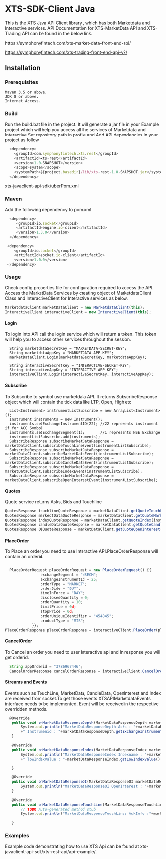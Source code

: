 # XTS-SDK-Client Java

This is the XTS Java API Client library , which has both Marketdata and Interactive services.
API Documentation for XTS-MarketData API and XTS-Trading API can be found in the below link.

https://symphonyfintech.com/xts-market-data-front-end-api/

https://symphonyfintech.com/xts-trading-front-end-api-v2/

## Installation

### Prerequisites

    Maven 3.5 or above.
    JDK 8 or above.
    Internet Access.

### Build
Run the build.bat file in the project. It will generate a jar file in your Example project which will help you access all the services of Marketdata and Interactive.Set repository path in profile and Add API dependencies in your project as follow
```js
  <dependency>
	<groupId>com.symphonyfintech.xts.rest</groupId>
	<artifactId>xts-rest</artifactId>
	<version>1.0-SNAPSHOT</version>
	<scope>system</scope>
	<systemPath>${project.basedir}/lib/xts-rest-1.0-SNAPSHOT.jar</systemPath>
  </dependency>
   ``` 
xts-javaclient-api-sdk/uberPom.xml 
### Maven
Add the following dependency to pom.xml
```js
  <dependency>
     <groupId>io.socket</groupId>
     <artifactId>engine.io-client</artifactId>
     <version>1.0.0</version>
  </dependency>
```
```js
 <dependency>
    <groupId>io.socket</groupId>
    <artifactId>socket.io-client</artifactId>
    <version>1.0.0</version>
 </dependency>
```
### Usage
Check config.properties file for configuration required to access the API.
Access the MarketData Services by creating object of MarketdataClient Class and InteractiveClient for Interactive services as below.
```js
MarketdataClient marketDataClient = new MarketdataClient(this);
InteractiveClient interactiveClient = new InteractiveClient(this);
```
#### Login
To login into API call the login service which will return a token. This token will help you to access other services throughout the session.

      
      String marketdataSecretKey = "MARKETDATA-SECRET-KEY";
	  String marketdataAppKey = "MARKETDATA-APP-KEY";		
      marketDataClient.Login(marketdataSecretKey, marketdataAppKey);
     
      String interactiveSecretKey = "INTERACTIVE-SECRET-KEY";
	  String interactiveAppKey = "INTERACTIVE-APP-KEY";
	  interactiveClient.Login(interactiveSecretKey, interactiveAppKey);

#### Subscribe
To Subscribe to symbol use marketdata API. It returns SubscribeResponse object which will contain the tick data like LTP, Open, High etc

	  List<Instrument> instrumentListSubscribe = new ArrayList<Instrument>();
      Instrument instruments = new Instrument();
  	  instruments.setExchangeInstrumentID(22); //22 represents instrument if for ACC Symbol
	  instruments.setExchangeSegment(1);       //1 represents NSE Exchange 
  	  instrumentListSubscribe.add(instruments);
      SubscribeResponse subscribeMarketDataResponse = marketDataClient.subscribeTouchLineEvent(instrumentListSubscribe);    
      SubscribeResponse subscribeMarketDataResponse = marketDataClient.subscribeMarketDataEvent(instrumentListSubscribe);   
      SubscribeResponse subscribeMarketDataResponse = marketDataClient.subscribeCandleDataEvent(instrumentListSubscribe);   
      SubscribeResponse subscribeMarketDataResponse = marketDataClient.subscribeIndexEvent(instrumentListSubscribe);        
      SubscribeResponse subscribeMarketDataResponse = marketDataClient.subscribeOpenInterestEvent(instrumentListSubscribe); 

#### Quotes
Quote service returns Asks, Bids and Touchline
```js
QuotesResponse touchlineQuoteResponse = marketDataClient.getQuoteTouchLine(instrumentList);     
QuotesResponse markedtDataQuoteResponse = marketDataClient.getQuoteMarketData(instrumentList);  
QuotesResponse indexQuoteResponse = marketDataClient.getQuoteIndex(instrumentList);             
QuotesResponse candleDataQuoteResponse = marketDataClient.getQuoteCandleData(instrumentList);   
QuotesResponse OIQuoteResponse = marketDataClient.getQuoteOpenInterest(instrumentList);         


```
#### PlaceOrder
To Place an order you need to use Interactive API.PlaceOrderResponse  will contain an orderid.
```js

  PlaceOrderRequest placeOrderRequest = new PlaceOrderRequest() {{
				exchangeSegment = "NSECM";
				exchangeInstrumentId = 25;
				orderType = "MARKET";
				orderSide = "BUY";
				timeInForce = "DAY";
				disclosedQuantity = 0;
				orderQuantity = 10;
				limitPrice = 0d;
				stopPrice = 0d;
				orderUniqueIdentifier = "454845";
				productType = "MIS";
			}};
PlaceOrderResponse placeOrderResponse = interactiveClient.PlaceOrder(placeOrderRequest);
```

#### CancelOrder
To Cancel an order you need to user Interactive api and In response you will get orderid.
```js
  String appOrderid = "3786967446";
  CancelOrderResponse cancelOrderResponse = interactiveClient.CancelOrder(appOrderid);
 ```
 
 #### Streams and Events
 Events such as TouchLine, MarketData, CandleData, OpenInterest and Index are received from socket.To get those events XTSAPIMarketdataEvents interface needs to be implemented. 
 Event will be received in the respective overridden methods.
 ```js
   @Override
	public void onMarketDataResponseDepth(MarketDataResponseDepth marketDataResponseDepth) {
		System.out.println("MarketDataResponseDepth Asks : "+marketDataResponseDepth.getAsks()+ "Bids : "+marketDataResponseDepth.getBids()
		+" Instrumenid : "+marketDataResponseDepth.getExchangeInstrumentID());
	}

	@Override
	public void onMarketDataResponseIndex(MarketDataResponseIndex marketDataResponseIndex) {
		System.out.println("MarketDataResponseIndex Indexname : "+marketDataResponseIndex.getIndexName()+ " HighIndexValue : "+marketDataResponseIndex.getHighIndexValue()
		+" lowIndexValue : "+marketDataResponseIndex.getLowIndexValue() + " PercentageChange : "+marketDataResponseIndex.getPercentChange());
		
	}

	@Override
	public void onMarketDataResponseOI(MarketDataResponseOI marketDataResponseOI) {
		System.out.println("MarketDataResponseOI OpenInterest : "+marketDataResponseOI.getOpenInterest()+ " InstrumentId :" +marketDataResponseOI.getExchangeInstrumentID());
	}

	@Override
	public void onMarketDataResponseTouchLine(MarketDataResponseTouchLine marketDataResponseTouchLine) {
		// TODO Auto-generated method stub
		System.out.println("MarketDataResponseTouchLine: AskInfo :"+marketDataResponseTouchLine.getAskInfo()+ " BidInfo: "+marketDataResponseTouchLine.getBidInfo());
		
	}
 ```
### Examples
Example code demonstrating how to use XTS Api can be found at xts-javaclient-api-sdk/xts-rest-api/api-example/. 

